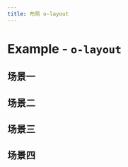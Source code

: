 ```yaml
---
title: 布局 o-layout
---
```


# Example - `o-layout`

## 场景一

<ClientOnly>
    <Example name="layout-ewsn"  iframe-height="400px"></Example>
</ClientOnly>


## 场景二

<ClientOnly>
    <Example name="layout-ewsn2"  iframe-height="400px"></Example>
</ClientOnly>

## 场景三

<ClientOnly>
    <Example name="layout-ewsn3"  iframe-height="400px"></Example>
</ClientOnly>

## 场景四

<ClientOnly>
    <Example name="layout-ewsn4"  iframe-height="400px"></Example>
</ClientOnly>